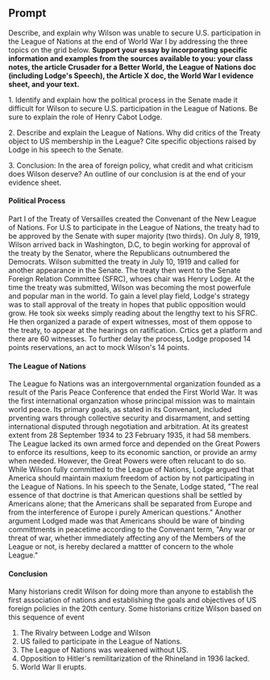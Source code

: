 ## Prompt
Describe, and explain why Wilson was unable to secure U.S. participation in the League of Nations at the end of World War I by addressing the three topics on the grid below.
**Support your essay by incorporating specific information and examples from the sources available to you: your class notes, the article Crusader for a Better World, the League of Nations doc (including Lodge's Speech), the Article X doc, the World War I evidence sheet, and your text.**

1\. Identify and explain how the political process in the Senate made it difficult for Wilson to secure U.S. participation in the League of Nations. Be sure to explain the role of Henry Cabot Lodge.

2\. Describe and explain the League of Nations. Why did critics of the Treaty object to US membership in the League? Cite specific objections raised by Lodge in his speech to the Senate.

3\. Conclusion: In the area of foreign policy, what credit and what criticism does Wilson deserve? An outline of our conclusion is at the end of your evidence sheet.

#### Political Process
Part I of the Treaty of Versailles created the Convenant of the New League of Nations. For U.S to participate in the League of Nations, the treaty had to be approved by the Senate with super majority (two thirds). On July 8, 1919, Wilson arrived back in Washington, D.C, to begin working for approval of the treaty by the Senator, where the Republicans outnumbered the Democrats. Wilson submitted the treaty in July 10, 1919 and called for another appearance in the Senate.
The treaty then went to the Senate Foreign Relation Committee (SFRC), whoes chair was Henry Lodge. At the time the treaty was submitted, Wilson was becoming the most powerfule and popular man in the world. To gain a level play field, Lodge's strategy was to stall approval of the treaty in hopes that public opposition would grow. He took six weeks simply reading about the lengthy text to his SFRC. He then organized a parade of expert witnesses, most of them oppose to the treaty, to appear at the hearings on ratification. Crtics get a platform and there are 60 witnesses. To further delay the process, Lodge proposed 14 points reservations, an act to mock Wilson's 14 points.

#### The League of Nations
The League fo Nations was an intergovernmental organization founded as a result of the Paris Peace Conference that ended the First World War. It was the first international organzation whose principal mission was to maintain world peace. Its primary goals, as stated in its Convenant, included prventing wars through collective security and disarmament, and setting international disputed through negotiation and arbitration. At its greatest extent from 28 September 1934 to 23 February 1935, it had 58 members.
The League lacked its own armed force and depended on the Great Powers to enforce its resultions, keep to its economic sanction, or provide an army when needed. However, the Great Powers were often relucant to do so.
While Wilson fully committed to the League of Nations, Lodge argued that America should maintain maxium freedom of action by not participating in the League of Nations. In his speech to the Senate, Lodge stated, "The real essence of that doctrine is that American questions shall be settled by Americans alone; that the Americans shall be separated from Europe and from the interference of Europe i purely American questions." Another argument Lodged made was that Americans should be ware of binding committments in peacetime according to the Convenant term, "Any war or threat of war, whether immediately affecting any of the Members of the League or not, is hereby declared a mattter of concern to the whole League."

#### Conclusion
Many historians credit Wilson for doing more than anyone to establish the first association of nations and establishing the goals and objectives of US foreign policies in the 20th century. Some historians critize Wilson based on this sequence of event
1. The Rivalry between Lodge and Wilson
2. US failed to participate in the League of Nations.
3. The League of Nations was weakened without US.
4. Opposition to Hitler's remilitarization of the Rhineland in 1936 lacked.
5. World War II erupts.
